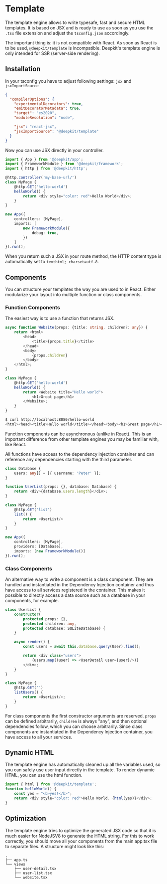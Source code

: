 # Template

The template engine allows to write typesafe, fast and secure HTML templates. It is based on JSX and is ready to use as soon as you use the `.tsx` file extension and adjust the `tsconfig.json` accordingly.

The important thing is: it is not compatible with React. As soon as React is to be used, `@deepkit/template` is incompatible. Deepkit's template engine is only intended for SSR (server-side rendering).

## Installation

In your tsconfig you have to adjust following settings: `jsx` and `jsxImportSource`

```json
{
  "compilerOptions": {
    "experimentalDecorators": true,
    "emitDecoratorMetadata": true,
    "target": "es2020",
    "moduleResolution": "node",

    "jsx": "react-jsx",
    "jsxImportSource": "@deepkit/template"
  }
}
```

Now you can use JSX directly in your controller.

```typescript
import { App } from '@deepkit/app';
import { FrameworkModule } from '@deepkit/framework';
import { http } from '@deepkit/http';

@http.controller('my-base-url/')
class MyPage {
    @http.GET('hello-world')
    helloWorld() {
        return <div style="color: red">Hello World</div>;
    }
}

new App({
    controllers: [MyPage],
    imports: [
        new FrameworkModule({
            debug: true,
        })
    ]
}).run();
```

When you return such a JSX in your route method, the HTTP content type is automatically set to `texthtml; charset=utf-8`.

## Components

You can structure your templates the way you are used to in React. Either modularize your layout into multiple function or class components.

### Function Components

The easiest way is to use a function that returns JSX.

```typescript
async function Website(props: {title: string, children?: any}) {
    return <html>
        <head>
            <title>{props.title}</title>
        </head>
        <body>
            {props.children}
        </body>
    </html>;
}

class MyPage {
    @http.GET('hello-world')
    helloWorld() {
        return <Website title="Hello world">
            <h1>Great page</h1>
        </Website>;
    }
}
```

```sh
$ curl http://localhost:8080/hello-world
<html><head><title>Hello world</title></head><body><h1>Great page</h1></body></html>
```

Function components can be asynchronous (unlike in React). This is an important difference from other template engines you may be familiar with, like React.

All functions have access to the dependency injection container and can reference any dependencies starting with the third parameter.

```typescript
class Database {
    users: any[] = [{ username: 'Peter' }];
}

function UserList(props: {}, database: Database) {
    return <div>{database.users.length}</div>;
}

class MyPage {
    @http.GET('list')
    list() {
        return <UserList/>
    }
}

new App({
    controllers: [MyPage],
    providers: [Database],
    imports: [new FrameworkModule()]
}).run();
```


### Class Components

An alternative way to write a component is a class component. They are handled and instantiated in the Dependency Injection container and thus have access to all services registered in the container. This makes it possible to directly access a data source such as a database in your components, for example.

```typescript
class UserList {
    constructor(
        protected props: {},
        protected children: any,
        protected database: SQLiteDatabase) {
    }

    async render() {
        const users = await this.database.query(User).find();

        return <div class="users">
            {users.map((user) => <UserDetail user={user}/>)}
        </div>;
    }
}

class MyPage {
    @http.GET('')
    listUsers() {
        return <UserList/>;
    }
}
```

For class components the first constructor arguments are reserved. `props` can be defined arbitrarily, `children` is always "any", and then optional dependencies follow, which you can choose arbitrarily. Since class components are instantiated in the Dependency Injection container, you have access to all your services.

## Dynamic HTML

The template engine has automatically cleaned up all the variables used, so you can safely use user input directly in the template. To render dynamic HTML, you can use the html function.

```typescript
import { html } from '@deepkit/template';
function helloWorld() {
    const yes = "<b>yes!</b>";
    return <div style="color: red">Hello World. {html(yes)}</div>;
}
```

## Optimization

The template engine tries to optimize the generated JSX code so that it is much easier for NodeJSV8 to generate the HTML string. For this to work correctly, you should move all your components from the main app.tsx file to separate files. A structure might look like this:

```
.
├── app.ts
└── views
    ├── user-detail.tsx
    ├── user-list.tsx
    └── website.tsx
```
